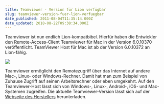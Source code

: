 ```yaml
---
title: Teamviewer - Version für Lion verfügbar
slug: teamviewer-version-fuer-lion-verfuegbar
date_published: 2011-08-04T11:35:14.000Z
date_updated: 2018-08-22T09:38:34.000Z
---
```


Teamviewer ist nun endlich Lion-kompatbibel. Hierfür haben die Entwickler den Remote-Access-Client Teamviewer für Mac in der Version 6.0.10370 veröffentlicht. TeamViewer Host für Mac ist ab der Version 6.0.10372 an Lion-fähig.

[![](//picdump.thafaker.de/2011/08/tvlionnew-580x361.png)](__GHOST_URL__/teamviewer-version-fuer-lion-verfuegbar/tvlionnew/)

Teamviewer ermöglicht den Remotezugriff über das Internet auf andere Mac-, Linux- oder Windows-Rechner. Damit hat man zum Beispiel von Zuhause Zugriff auf seinen Arbeitsrechner oder eben umgekehrt. Auf den Teamviewer-Host lässt sich von Windows-, Linux-, Android-, iOS- und Mac-Systemen zugreifen. Die aktuelle Teamviewer-Version lässt sich auf der [Webseite des Herstellers](http://www.teamviewer.com/de/download/index.aspx) herunterladen.
